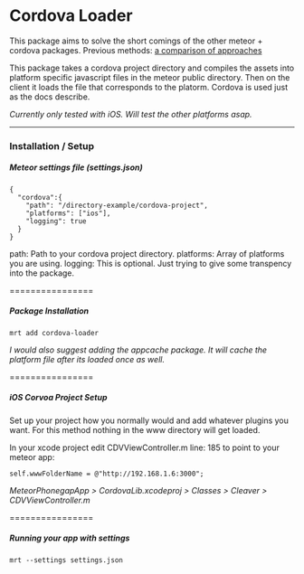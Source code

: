 Cordova Loader
================

This package aims to solve the short comings of the other meteor + cordova packages. 
Previous methods: [a comparison of approaches](http://zeroasterisk.com/2013/08/22/meteor-phonegapcordova-roundup-fall-2013/)

This package takes a cordova project directory and compiles the assets into platform specific javascript files in the meteor public directory. Then on the client it loads the file that corresponds to the platorm. Cordova is used just as the docs describe.

*Currently only tested with iOS. Will test the other platforms asap.*

------------------------
### Installation / Setup

##### Meteor settings file (settings.json)
````
{
  "cordova":{
    "path": "/directory-example/cordova-project",
    "platforms": ["ios"],
    "logging": true
  }
}
````
path: Path to your cordova project directory.
platforms: Array of platforms you are using.
logging: This is optional. Just trying to give some transpency into the package.

================


##### Package Installation
````
mrt add cordova-loader
````
*I would also suggest adding the appcache package. It will cache the platform file after its loaded once as well.*

================


##### iOS Corvoa Project Setup
Set up your project how you normally would and add whatever plugins you want. For this method nothing in the www directory will get loaded. 

In your xcode project edit CDVViewController.m line: 185 to point to your meteor app:
````
self.wwwFolderName = @"http://192.168.1.6:3000";
````
 *MeteorPhonegapApp > CordovaLib.xcodeproj > Classes > Cleaver > CDVViewController.m*

================


##### Running your app with settings
````
mrt --settings settings.json
````
